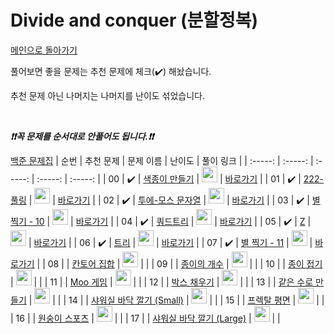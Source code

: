 # Divide and conquer (분할정복)

[메인으로 돌아가기](https://github.com/tony9402/baekjoon)

풀어보면 좋을 문제는 추천 문제에 체크(:heavy_check_mark:) 해놨습니다.

추천 문제 아닌 나머지는 나머지를 난이도 섞었습니다.

<br>

***❗️❗️꼭 문제를 순서대로 안풀어도 됩니다.❗️❗️***

[백준 문제집](https://www.acmicpc.net/workbook/view/7275)
|          순번          |        추천 문제         |        문제 이름         |         난이도          |        풀이 링크         |
| :-----: | :-----: | :-----: | :-----: | :-----: |
| 00 |  :heavy_check_mark:  | <a href="http://boj.kr/2630" target="_blank">색종이 만들기</a> | <img height="25px" width="25px=" src="https://static.solved.ac/tier_small/8.svg"/> | <a href="./../solution/divide_and_conquer/2630">바로가기</a> |
| 01 |  :heavy_check_mark:  | <a href="http://boj.kr/17829" target="_blank">222-풀링</a> | <img height="25px" width="25px=" src="https://static.solved.ac/tier_small/9.svg"/> | <a href="./../solution/divide_and_conquer/17829">바로가기</a> |
| 02 |  :heavy_check_mark:  | <a href="http://boj.kr/18222" target="_blank">투에-모스 문자열</a> | <img height="25px" width="25px=" src="https://static.solved.ac/tier_small/10.svg"/> | <a href="./../solution/divide_and_conquer/18222">바로가기</a> |
| 03 |  :heavy_check_mark:  | <a href="http://boj.kr/2447" target="_blank">별 찍기 - 10</a> | <img height="25px" width="25px=" src="https://static.solved.ac/tier_small/10.svg"/> | <a href="./../solution/divide_and_conquer/2447">바로가기</a> |
| 04 |  :heavy_check_mark:  | <a href="http://boj.kr/1992" target="_blank">쿼드트리</a> | <img height="25px" width="25px=" src="https://static.solved.ac/tier_small/10.svg"/> | <a href="./../solution/divide_and_conquer/1992">바로가기</a> |
| 05 |  :heavy_check_mark:  | <a href="http://boj.kr/1074" target="_blank">Z</a> | <img height="25px" width="25px=" src="https://static.solved.ac/tier_small/10.svg"/> | <a href="./../solution/divide_and_conquer/1074">바로가기</a> |
| 06 |  :heavy_check_mark:  | <a href="http://boj.kr/4256" target="_blank">트리</a> | <img height="25px" width="25px=" src="https://static.solved.ac/tier_small/12.svg"/> | <a href="./../solution/divide_and_conquer/4256">바로가기</a> |
| 07 |  :heavy_check_mark:  | <a href="http://boj.kr/2448" target="_blank">별 찍기 - 11</a> | <img height="25px" width="25px=" src="https://static.solved.ac/tier_small/12.svg"/> | <a href="./../solution/divide_and_conquer/2448">바로가기</a> |
| 08 |                      | <a href="http://boj.kr/4779" target="_blank">칸토어 집합</a> | <img height="25px" width="25px=" src="https://static.solved.ac/tier_small/8.svg"/> |                      |
| 09 |                      | <a href="http://boj.kr/1780" target="_blank">종이의 개수</a> | <img height="25px" width="25px=" src="https://static.solved.ac/tier_small/9.svg"/> |                      |
| 10 |                      | <a href="http://boj.kr/1802" target="_blank">종이 접기</a> | <img height="25px" width="25px=" src="https://static.solved.ac/tier_small/9.svg"/> |                      |
| 11 |                      | <a href="http://boj.kr/5904" target="_blank">Moo 게임</a> | <img height="25px" width="25px=" src="https://static.solved.ac/tier_small/10.svg"/> |                      |
| 12 |                      | <a href="http://boj.kr/1493" target="_blank">박스 채우기</a> | <img height="25px" width="25px=" src="https://static.solved.ac/tier_small/11.svg"/> |                      |
| 13 |                      | <a href="http://boj.kr/2374" target="_blank">같은 수로 만들기</a> | <img height="25px" width="25px=" src="https://static.solved.ac/tier_small/11.svg"/> |                      |
| 14 |                      | <a href="http://boj.kr/14600" target="_blank">샤워실 바닥 깔기 (Small)</a> | <img height="25px" width="25px=" src="https://static.solved.ac/tier_small/12.svg"/> |                      |
| 15 |                      | <a href="http://boj.kr/1030" target="_blank">프렉탈 평면</a> | <img height="25px" width="25px=" src="https://static.solved.ac/tier_small/13.svg"/> |                      |
| 16 |                      | <a href="http://boj.kr/16438" target="_blank">원숭이 스포츠</a> | <img height="25px" width="25px=" src="https://static.solved.ac/tier_small/13.svg"/> |                      |
| 17 |                      | <a href="http://boj.kr/14601" target="_blank">샤워실 바닥 깔기 (Large)</a> | <img height="25px" width="25px=" src="https://static.solved.ac/tier_small/15.svg"/> |                      |
